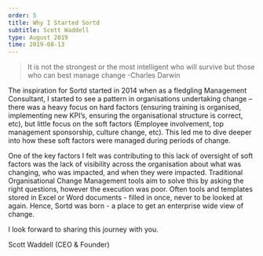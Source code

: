```yaml
---
order: 5
title: Why I Started Sortd
subtitle: Scott Waddell
type: August 2019
time: 2019-08-13
---
```

> It is not the strongest or the most intelligent who will survive but those who can best manage change -Charles Darwin

The inspiration for Sortd started in 2014 when as a fledgling Management Consultant, I started to see a pattern in organisations undertaking change – there was a heavy focus on hard factors (ensuring training is organised, implementing new KPI’s, ensuring the organisational structure is correct, etc), but little focus on the soft factors (Employee involvement, top management sponsorship,  culture change, etc). This led me to dive deeper into how these soft factors were managed during periods of change.

One of the key factors I felt was contributing to this lack of oversight of soft factors was the lack of visibility across the organisation about what was changing, who was impacted, and when they were impacted. Traditional Organisational Change Management tools aim to solve this by asking the right questions, however the execution was poor. Often tools and templates stored in Excel or Word documents - filled in once, never to be looked at again. Hence, Sortd was born - a place to get an enterprise wide view of change.

I look forward to sharing this journey with you.

Scott Waddell (CEO & Founder)